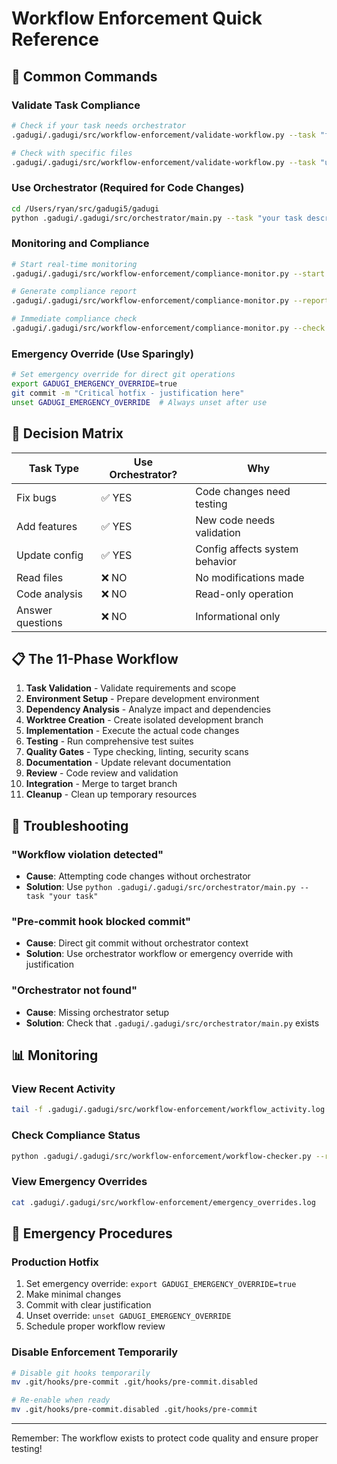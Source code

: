# Workflow Enforcement Quick Reference

## 🚀 Common Commands

### Validate Task Compliance
```bash
# Check if your task needs orchestrator
.gadugi/.gadugi/src/workflow-enforcement/validate-workflow.py --task "fix user authentication"

# Check with specific files
.gadugi/.gadugi/src/workflow-enforcement/validate-workflow.py --task "update config" --files config.json settings.py
```

### Use Orchestrator (Required for Code Changes)
```bash
cd /Users/ryan/src/gadugi5/gadugi
python .gadugi/.gadugi/src/orchestrator/main.py --task "your task description"
```

### Monitoring and Compliance
```bash
# Start real-time monitoring
.gadugi/.gadugi/src/workflow-enforcement/compliance-monitor.py --start

# Generate compliance report
.gadugi/.gadugi/src/workflow-enforcement/compliance-monitor.py --report

# Immediate compliance check
.gadugi/.gadugi/src/workflow-enforcement/compliance-monitor.py --check
```

### Emergency Override (Use Sparingly)
```bash
# Set emergency override for direct git operations
export GADUGI_EMERGENCY_OVERRIDE=true
git commit -m "Critical hotfix - justification here"
unset GADUGI_EMERGENCY_OVERRIDE  # Always unset after use
```

## 🎯 Decision Matrix

| Task Type | Use Orchestrator? | Why |
|-----------|-------------------|-----|
| Fix bugs | ✅ YES | Code changes need testing |
| Add features | ✅ YES | New code needs validation |
| Update config | ✅ YES | Config affects system behavior |
| Read files | ❌ NO | No modifications made |
| Code analysis | ❌ NO | Read-only operation |
| Answer questions | ❌ NO | Informational only |

## 📋 The 11-Phase Workflow

1. **Task Validation** - Validate requirements and scope
2. **Environment Setup** - Prepare development environment
3. **Dependency Analysis** - Analyze impact and dependencies
4. **Worktree Creation** - Create isolated development branch
5. **Implementation** - Execute the actual code changes
6. **Testing** - Run comprehensive test suites
7. **Quality Gates** - Type checking, linting, security scans
8. **Documentation** - Update relevant documentation
9. **Review** - Code review and validation
10. **Integration** - Merge to target branch
11. **Cleanup** - Clean up temporary resources

## 🔧 Troubleshooting

### "Workflow violation detected"
- **Cause**: Attempting code changes without orchestrator
- **Solution**: Use `python .gadugi/.gadugi/src/orchestrator/main.py --task "your task"`

### "Pre-commit hook blocked commit"
- **Cause**: Direct git commit without orchestrator context
- **Solution**: Use orchestrator workflow or emergency override with justification

### "Orchestrator not found"
- **Cause**: Missing orchestrator setup
- **Solution**: Check that `.gadugi/.gadugi/src/orchestrator/main.py` exists

## 📊 Monitoring

### View Recent Activity
```bash
tail -f .gadugi/.gadugi/src/workflow-enforcement/workflow_activity.log
```

### Check Compliance Status
```bash
python .gadugi/.gadugi/src/workflow-enforcement/workflow-checker.py --report
```

### View Emergency Overrides
```bash
cat .gadugi/.gadugi/src/workflow-enforcement/emergency_overrides.log
```

## 🚨 Emergency Procedures

### Production Hotfix
1. Set emergency override: `export GADUGI_EMERGENCY_OVERRIDE=true`
2. Make minimal changes
3. Commit with clear justification
4. Unset override: `unset GADUGI_EMERGENCY_OVERRIDE`
5. Schedule proper workflow review

### Disable Enforcement Temporarily
```bash
# Disable git hooks temporarily
mv .git/hooks/pre-commit .git/hooks/pre-commit.disabled

# Re-enable when ready
mv .git/hooks/pre-commit.disabled .git/hooks/pre-commit
```

---
Remember: The workflow exists to protect code quality and ensure proper testing!
